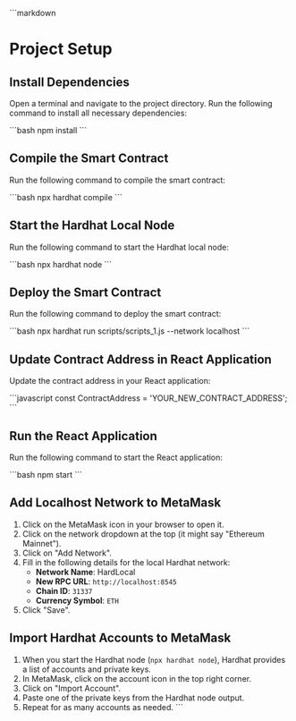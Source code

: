 \```markdown
# Project Setup

## Install Dependencies

Open a terminal and navigate to the project directory. Run the following command to install all necessary dependencies:

\```bash
npm install
\```

## Compile the Smart Contract

Run the following command to compile the smart contract:

\```bash
npx hardhat compile
\```

## Start the Hardhat Local Node

Run the following command to start the Hardhat local node:

\```bash
npx hardhat node
\```

## Deploy the Smart Contract

Run the following command to deploy the smart contract:

\```bash
npx hardhat run scripts/scripts_1.js --network localhost
\```

## Update Contract Address in React Application

Update the contract address in your React application:

\```javascript
const ContractAddress = 'YOUR_NEW_CONTRACT_ADDRESS';
\```

## Run the React Application

Run the following command to start the React application:

\```bash
npm start
\```

## Add Localhost Network to MetaMask

1. Click on the MetaMask icon in your browser to open it.
2. Click on the network dropdown at the top (it might say "Ethereum Mainnet").
3. Click on "Add Network".
4. Fill in the following details for the local Hardhat network:
    - **Network Name**: HardLocal
    - **New RPC URL**: `http://localhost:8545`
    - **Chain ID**: `31337`
    - **Currency Symbol**: `ETH`
5. Click "Save".

## Import Hardhat Accounts to MetaMask

1. When you start the Hardhat node (`npx hardhat node`), Hardhat provides a list of accounts and private keys.
2. In MetaMask, click on the account icon in the top right corner.
3. Click on "Import Account".
4. Paste one of the private keys from the Hardhat node output.
5. Repeat for as many accounts as needed.
   \```
